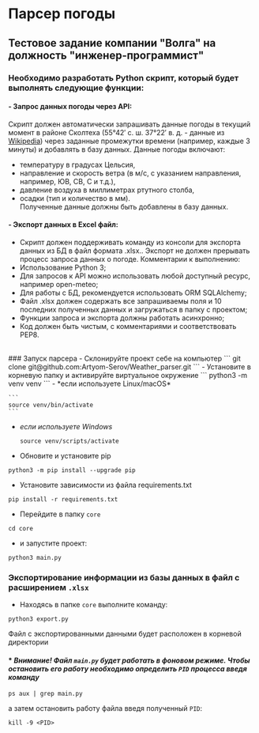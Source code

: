# Парсер погоды

## Тестовое задание компании "Волга" на должность "инженер-программист"

### Необходимо разработать Python скрипт, который будет выполнять следующие функции:
#### - Запрос данных погоды через API:
Скрипт должен автоматически запрашивать данные погоды в текущий момент в районе Сколтеха (55°42′ с. ш. 37°22′ в. д. - данные из [Wikipedia](https://ru.wikipedia.org/wiki/)) через заданные промежутки времени (например, каждые 3 минуты) и добавлять в базу данных.
Данные погоды включают: 
- температуру в градусах Цельсия,
- направление и скорость ветра (в м/с, с указанием направления, например, ЮВ, СВ, С и т.д.),
- давление воздуха в миллиметрах ртутного столба,
- осадки (тип и количество в мм). <br>
Полученные данные должны быть добавлены в базу данных.

#### - Экспорт данных в Excel файл:
- Скрипт должен поддерживать команду из консоли для экспорта данных из БД в файл формата .xlsx.. Экспорт не должен прерывать процесс запроса данных о погоде.
Комментарии к выполнению:
- Использование Python 3;
- Для запросов к API можно использовать любой доступный ресурс, например open-meteo;
- Для работы с БД, рекомендуется использовать ORM SQLAlchemy;
- Файл .xlsx должен содержать все запрашиваемы поля и 10 последних полученных данных и загружаться в папку с проектом;
- Функции запроса и экспорта должны работать асинхронно; 
- Код должен быть чистым, с комментариями и соответствовать PEP8.
<br>
### Запуск парсера
- Склонируйте проект себе на компьютер
```
git clone git@github.com:Artyom-Serov/Weather_parser.git
``` 
- Установите в корневую папку и активируйте виртуальное окружение
```
python3 -m venv venv
```
- *если используете Linux/macOS*

    ```
    source venv/bin/activate
    ```

- *если используете Windows*

    ```
    source venv/scripts/activate
    ```
- Обновите и установите pip
```
python3 -m pip install --upgrade pip
```
- Установите зависимости из файла requirements.txt
```
pip install -r requirements.txt
```
- Перейдите в папку `core`
```
cd core
```
- и запустите проект:
```
python3 main.py
```

### Экспортирование информации из базы данных в файл с расширением `.xlsx` 
- Находясь в папке `core` выполните команду:
```
python3 export.py
``` 
Файл с экспортированными данными будет расположен в корневой директории 

#### * *Внимание! Файл `main.py` будет работать в фоновом режиме. Чтобы остановить его работу необходимо определить ```PID``` процесса введя команду*
```
ps aux | grep main.py
```
а затем остановить работу файла введя полученный ```PID```:
```
kill -9 <PID>
```